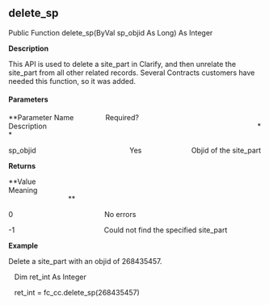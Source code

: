 delete_sp
---------

Public Function delete_sp(ByVal sp_objid As Long) As Integer

**Description**

This API is used to delete a site_part in Clarify, and then unrelate the site_part from all other related records. Several Contracts customers have needed this function, so it was added.

#### Parameters
**Parameter Name                Required?             Description                                                                                                          **

sp_objid                                               Yes                         Objid of the site_part

**Returns**

**Value                                     Meaning                                                                                                                                               **

0                                              No errors

-1                                             Could not find the specified site_part

**Example**

 Delete a site_part with an objid of 268435457.

   Dim ret_int As Integer

   ret_int = fc_cc.delete_sp(268435457)